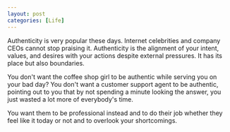 ```yaml
---
layout: post
categories: [Life]
---
```


Authenticity is very popular these days. Internet celebrities and company CEOs cannot stop praising it. Authenticity is the alignment of your intent, values, and desires with your actions despite external pressures.  It has its place but also boundaries.

You don't want the coffee shop girl to be authentic while serving you on your bad day? You don't want a customer support agent to be authentic, pointing out to you that by not spending a minute looking the answer, you just wasted a lot more of everybody's time.  

You want them to be professional instead and to do their job whether they feel like it today or not and to overlook your shortcomings.
